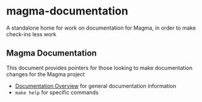 # magma-documentation

A standalone home for work on documentation for Magma, in order to make check-ins less work

## Magma Documentation

This document provides pointers for those looking to make documentation changes for the Magma project

- [Documentation Overview](https://github.com/magma/magma/wiki/Contributing-Documentation) for general documentation information
- `make help` for specific commands


